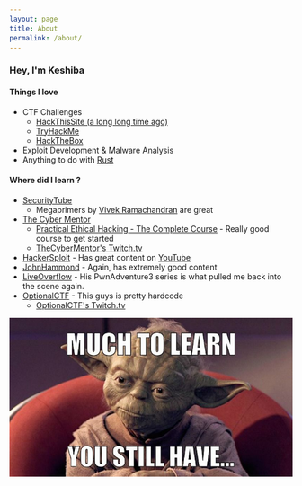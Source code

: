 ```yaml
---
layout: page
title: About
permalink: /about/
---
```


### Hey, I'm Keshiba 

#### Things I love
- CTF Challenges
  - [HackThisSite (a long long time ago)](https://www.hackthissite.org/)
  - [TryHackMe](https://www.tryhackme.com/)
  - [HackTheBox](https://www.hackthebox.eu/)
- Exploit Development & Malware Analysis
- Anything to do with [Rust](https://www.rust-lang.org/)

#### Where did I learn ?
- [SecurityTube](http://www.securitytube.net/)
  - Megaprimers by [Vivek Ramachandran](https://twitter.com/vivekramac) are great
- [The Cyber Mentor](https://twitter.com/thecybermentor)
  - [Practical Ethical Hacking - The Complete Course](https://www.udemy.com/course/practical-ethical-hacking/) - Really good course to get started
  - [TheCyberMentor's Twitch.tv](https://www.twitch.tv/thecybermentor/)
- [HackerSploit](https://hackersploit.org/index.php) - Has great content on [YouTube](https://www.youtube.com/channel/UC0ZTPkdxlAKf-V33tqXwi3Q/)
- [JohnHammond](https://www.youtube.com/user/RootOfTheNull) - Again, has extremely good content
- [LiveOverflow](https://www.youtube.com/channel/UClcE-kVhqyiHCcjYwcpfj9w) - His PwnAdventure3 series is what pulled me back into the scene again.
- [OptionalCTF](https://twitter.com/optionalctf) - This guys is pretty hardcode
  - [OptionalCTF's Twitch.tv](https://www.twitch.tv/optionalctf)

![Much to learn](/assets/img/aboutme_yoda_learn.jpg)